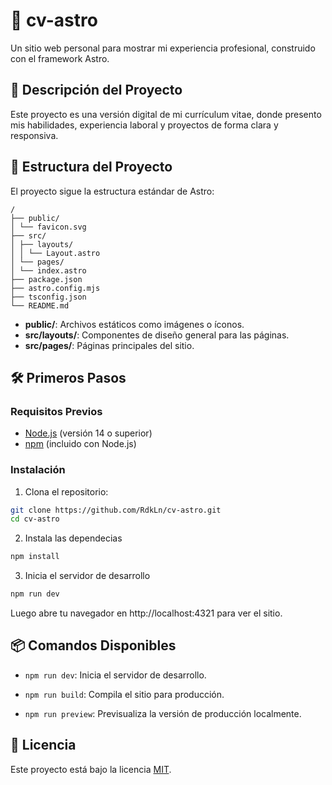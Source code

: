 # 💼 cv-astro

Un sitio web personal para mostrar mi experiencia profesional, construido con el framework Astro.

## 🚀 Descripción del Proyecto

Este proyecto es una versión digital de mi currículum vitae, donde presento mis habilidades, experiencia laboral y proyectos de forma clara y responsiva.

## 📁 Estructura del Proyecto

El proyecto sigue la estructura estándar de Astro:
```
/
├── public/
│ └── favicon.svg
├── src/
│ ├── layouts/
│ │ └── Layout.astro
│ └── pages/
│ └── index.astro
├── package.json
├── astro.config.mjs
├── tsconfig.json
└── README.md
```

- **public/**: Archivos estáticos como imágenes o íconos.
- **src/layouts/**: Componentes de diseño general para las páginas.
- **src/pages/**: Páginas principales del sitio.

## 🛠️ Primeros Pasos

### Requisitos Previos

- [Node.js](https://nodejs.org/) (versión 14 o superior)
- [npm](https://www.npmjs.com/) (incluido con Node.js)

### Instalación

1. Clona el repositorio:

```bash
git clone https://github.com/RdkLn/cv-astro.git
cd cv-astro
```
2. Instala las dependecias
```bash
npm install
```
3. Inicia el servidor de desarrollo
```bash
npm run dev
```
Luego abre tu navegador en http://localhost:4321 para ver el sitio.

## 📦 Comandos Disponibles

- `npm run dev`: Inicia el servidor de desarrollo.
  
- `npm run build`: Compila el sitio para producción.
  
- `npm run preview`: Previsualiza la versión de producción localmente.
  
## 📄 Licencia

Este proyecto está bajo la licencia [MIT](LICENSE).